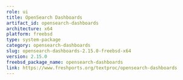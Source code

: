 ```yaml
---
role: ui
title: OpenSearch Dashboards
artifact_id: opensearch-dashboards
architecture: x64
platform: freebsd
type: system-package
category: opensearch-dashboards
slug: opensearch-dashboards-2.15.0-freebsd-x64
version: 2.15.0
freebsd_package_name: opensearch-dashboards
link: https://www.freshports.org/textproc/opensearch-dashboards
---
```

